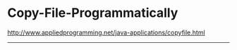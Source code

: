 # Copy-File-Programmatically

http://www.appliedprogramming.net/java-applications/copyfile.html

<hr>
